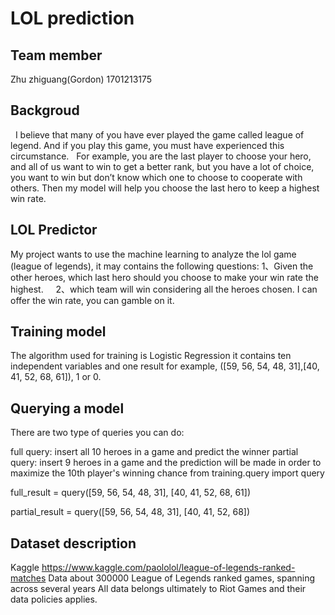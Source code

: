 # LOL prediction

## Team member
   Zhu zhiguang(Gordon)
   1701213175
  
## Backgroud 
   I believe that many of you have ever played the game called league of legend. And if you play this game, you must have experienced this circumstance.
   For example, you are the last player to choose your hero, and all of us want to win to get a better rank, but you have a lot of choice, you want to win but don’t know which one to choose to cooperate with others. Then my model will help you choose the last hero to keep a highest win rate.

## LOL Predictor
My project wants to use the machine learning to analyze the lol game (league of legends), it may contains the following questions:
      1、Given the other heroes, which last hero should you choose to make your win rate the highest.
      2、which team will win considering all the heroes chosen. I can offer the win rate, you can gamble on it.
      
## Training model
The algorithm used for training is Logistic Regression
it contains ten independent variables and one result 
for example, ([59, 56, 54, 48, 31],[40, 41, 52, 68, 61]), 1 or 0.

## Querying a model
There are two type of queries you can do:

full query: insert all 10 heroes in a game and predict the winner
partial query: insert 9 heroes in a game and the prediction will be made in order to maximize the 10th player's winning chance
from training.query import query

full_result = query([59, 56, 54, 48, 31],
                    [40, 41, 52, 68, 61])

partial_result = query([59, 56, 54, 48, 31],
                       [40, 41, 52, 68])
                      
## Dataset description
Kaggle https://www.kaggle.com/paololol/league-of-legends-ranked-matches
Data about 300000 League of Legends ranked games, spanning across several years
All data belongs ultimately to Riot Games and their data policies applies. 
